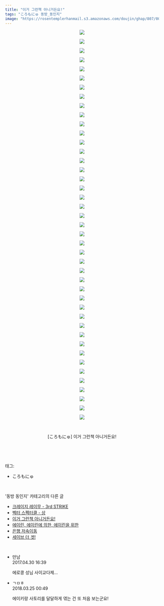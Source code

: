```yaml
---
title: "이거 그런책 아니거든요!"
tags: "ころもにゅ 동방_동인지"
image: "https://rosentemplerhanmail.s3.amazonaws.com/doujin/ghap/807/001.jpg"
---
```

<div class="article">
<p style="text-align: center; clear: none; float: none;"><img src="{{ site.imgserver11 }}/ghap/807/001.jpg"/></p>
<p style="text-align: center; clear: none; float: none;"><img src="{{ site.imgserver11 }}/ghap/807/002.jpg"/></p>
<p style="text-align: center; clear: none; float: none;"><img src="{{ site.imgserver11 }}/ghap/807/003.jpg"/></p>
<p style="text-align: center; clear: none; float: none;"><img src="{{ site.imgserver11 }}/ghap/807/004.jpg"/></p>
<p style="text-align: center; clear: none; float: none;"><img src="{{ site.imgserver11 }}/ghap/807/005.jpg"/></p>
<p style="text-align: center; clear: none; float: none;"><img src="{{ site.imgserver11 }}/ghap/807/006.jpg"/></p>
<p style="text-align: center; clear: none; float: none;"><img src="{{ site.imgserver11 }}/ghap/807/007.jpg"/></p>
<p style="text-align: center; clear: none; float: none;"><img src="{{ site.imgserver11 }}/ghap/807/008.jpg"/></p>
<p style="text-align: center; clear: none; float: none;"><img src="{{ site.imgserver11 }}/ghap/807/009.jpg"/></p>
<p style="text-align: center; clear: none; float: none;"><img src="{{ site.imgserver11 }}/ghap/807/010.jpg"/></p>
<p style="text-align: center; clear: none; float: none;"><img src="{{ site.imgserver11 }}/ghap/807/011.jpg"/></p>
<p style="text-align: center; clear: none; float: none;"><img src="{{ site.imgserver11 }}/ghap/807/012.jpg"/></p>
<p style="text-align: center; clear: none; float: none;"><img src="{{ site.imgserver11 }}/ghap/807/013.jpg"/></p>
<p style="text-align: center; clear: none; float: none;"><img src="{{ site.imgserver11 }}/ghap/807/014.jpg"/></p>
<p style="text-align: center; clear: none; float: none;"><img src="{{ site.imgserver11 }}/ghap/807/015.jpg"/></p>
<p style="text-align: center; clear: none; float: none;"><img src="{{ site.imgserver11 }}/ghap/807/016.jpg"/></p>
<p style="text-align: center; clear: none; float: none;"><img src="{{ site.imgserver11 }}/ghap/807/017.jpg"/></p>
<p style="text-align: center; clear: none; float: none;"><img src="{{ site.imgserver11 }}/ghap/807/018.jpg"/></p>
<p style="text-align: center; clear: none; float: none;"><img src="{{ site.imgserver11 }}/ghap/807/019.jpg"/></p>
<p style="text-align: center; clear: none; float: none;"><img src="{{ site.imgserver11 }}/ghap/807/020.jpg"/></p>
<p style="text-align: center; clear: none; float: none;"><img src="{{ site.imgserver11 }}/ghap/807/021.jpg"/></p>
<p style="text-align: center; clear: none; float: none;"><img src="{{ site.imgserver11 }}/ghap/807/022.jpg"/></p>
<p style="text-align: center; clear: none; float: none;"><img src="{{ site.imgserver11 }}/ghap/807/023.jpg"/></p>
<p style="text-align: center; clear: none; float: none;"><img src="{{ site.imgserver11 }}/ghap/807/024.jpg"/></p>
<p style="text-align: center; clear: none; float: none;"><img src="{{ site.imgserver11 }}/ghap/807/025.jpg"/></p>
<p style="text-align: center; clear: none; float: none;"><img src="{{ site.imgserver11 }}/ghap/807/026.jpg"/></p>
<p style="text-align: center; clear: none; float: none;"><img src="{{ site.imgserver11 }}/ghap/807/027.jpg"/></p>
<p style="text-align: center; clear: none; float: none;"><img src="{{ site.imgserver11 }}/ghap/807/028.jpg"/></p>
<p style="text-align: center; clear: none; float: none;"><img src="{{ site.imgserver11 }}/ghap/807/029.jpg"/></p>
<p style="text-align: center; clear: none; float: none;"><img src="{{ site.imgserver11 }}/ghap/807/030.jpg"/></p>
<p style="text-align: center; clear: none; float: none;"><img src="{{ site.imgserver11 }}/ghap/807/031.jpg"/></p>
<p style="text-align: center; clear: none; float: none;"><img src="{{ site.imgserver11 }}/ghap/807/032.jpg"/></p>
<p style="text-align: center; clear: none; float: none;"><img src="{{ site.imgserver11 }}/ghap/807/033.jpg"/></p>
<p style="text-align: center; clear: none; float: none;"><img src="{{ site.imgserver11 }}/ghap/807/034.jpg"/></p>
<p style="text-align: center; clear: none; float: none;"><img src="{{ site.imgserver11 }}/ghap/807/035.jpg"/></p>
<p style="text-align: center; clear: none; float: none;"><img src="{{ site.imgserver11 }}/ghap/807/036.jpg"/></p>
<p style="text-align: center; clear: none; float: none;"><img src="{{ site.imgserver11 }}/ghap/807/037.jpg"/></p>
<p style="text-align: center; clear: none; float: none;"><img src="{{ site.imgserver11 }}/ghap/807/038.jpg"/></p>
<p style="text-align: center; clear: none; float: none;"><img src="{{ site.imgserver11 }}/ghap/807/039.jpg"/></p>
<p style="text-align: center; clear: none; float: none;"><img src="{{ site.imgserver11 }}/ghap/807/040.jpg"/></p>
<p style="text-align: center; clear: none; float: none;"><img src="{{ site.imgserver11 }}/ghap/807/041.jpg"/></p>
<p style="text-align: center; clear: none; float: none;"><img src="{{ site.imgserver11 }}/ghap/807/042.jpg"/></p>
<p style="text-align: center; clear: none; float: none;"><img src="{{ site.imgserver11 }}/ghap/807/043.jpg"/></p>
<p style="text-align: center; clear: none; float: none;"><br/></p>
<p style="text-align: center; clear: none; float: none;">[ころもにゅ] 이거 그런책 아니거든요!</p>
<p><br/></p>
</div><br/>
<div class="tagTrail">
<p>태그: </p>
<ul>
<li>ころもにゅ</li>
</ul>
</div><br/>
<div class="another">
<p>'동방 동인지' 카테고리의 다른 글</p>
<ul>
<li><a href="/ghap_809">크레이지 레이무 - 3rd STRIKE</a></li>
<li><a href="/ghap_808">벡터 스펙터클 - 상</a></li>
<li><a href="/ghap_807">이거 그런책 아니거든요!</a></li>
<li><a href="/ghap_806">에이린, 에이린에 의한, 에이린을 위한</a></li>
<li><a href="/ghap_805">은행 저속이동</a></li>
<li><a href="/ghap_804">세이브 더 겟!</a></li>
</ul>
</div><br/>
<div class="cb_module cb_fluid">
<div class="cb_wrt cb_profile">
<div class="comment">
<ul>
<li class="cb_thumb_off" id="comment14977889">
<div class="cb_comment_area">
<div class="cb_info_area">
<div class="cb_section">
<span class="cb_nick_name">만남</span>
</div>
<div class="cb_section">
<span class="cb_date">2017.04.30 16:39 </span>
</div>
</div>
<div class="cb_dsc_comment">
<p class="cb_dsc">
											에로콩 성님 사이교다제...
										</p>
</div>
</div></li>
<li class="cb_thumb_off" id="comment15226426">
<div class="cb_comment_area">
<div class="cb_info_area">
<div class="cb_section">
<span class="cb_nick_name">ㄱㅁㅎ</span>
</div>
<div class="cb_section">
<span class="cb_date">2018.03.25 00:49 </span>
</div>
</div>
<div class="cb_dsc_comment">
<p class="cb_dsc">
											에이키랑 사토리를 달달하게 엮는 건 또 처음 보는군요!
										</p>
</div>
</div></li>
</ul>
</div>
</div><!-- commentList close -->
</div><br/>
